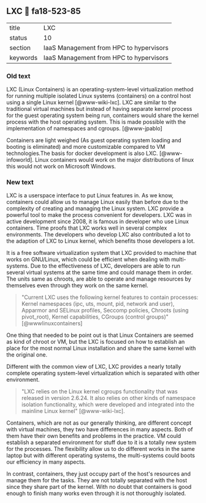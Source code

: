 ## LXC :wave: fa18-523-85


|          |                                         |
| -------- | --------------------------------------- |
| title    | LXC                                     |
| status   | 10                                      |
| section  | IaaS Management from HPC to hypervisors |
| keywords | IaaS Management from HPC to hypervisors |

### Old text
     
LXC (Linux Containers) is an operating-system-level virtualization
method for running multiple isolated Linux systems (containers) on a
control host using a single Linux kernel [@www-wiki-lxc]. LXC are
similar to the traditional virtual machines but instead of having
separate kernel process for the guest operating system being run,
containers would share the kernel process with the host operating
system. This is made possible with the implementation of namespaces
and cgroups. [@www-jpablo]

Containers are light weighed (As guest operating system loading and
booting is eliminated) and more customizable compared to VM
technologies.The basis for docker development is also
LXC. [@www-infoworld]. Linux containers would work on the major
distributions of linux this would not work on Microsoft Windows.
  
### New text

LXC is a userspace interface to put Linux features in. As we know,
containers could allow us to manage Linux easily than before due to
the complexity of creating and managing the Linux system. LXC provide
a powerful tool to make the process convenient for developers. LXC was
in active development since 2008, it is famous in developer who use
Linux containers. Time proofs that LXC works well in several complex
environments. The developers who develop LXC also contributed a lot to
the adaption of LXC to Linux kernel, which benefits those developers a
lot.

It is a free software virtualization system that LXC provided to
machine that works on GNU/Linux, which could be efficient when dealing
with multi-systems. Due to the effectiveness of LXC, developers are
able to run several virtual systems at the same time and could manage
them in order. The units same as chroots, are able to operate and
manage resources by themselves even through they work on the same
kernel.

> "Current LXC uses the following kernel features to contain
> processes: Kernel namespaces (ipc, uts, mount, pid, network and
> user), Apparmor and SELinux profiles, Seccomp policies, Chroots
> (using pivot_root), Kernel capabilities, CGroups (control groups)"
> [@wwwlinuxcontainers]

One thing that needed to be point out is that Linux Containers are
seemed as kind of chroot or VM, but the LXC is focused on how to
establish an place for the most normal Linux installation and share
the same kernel with the original one.

Different with the common view of LXC, LXC provides a nearly totally
complete operating system-level virtualization which is separated with
other environment.

> "LXC relies on the Linux kernel cgroups functionality that was
> released in version 2.6.24. It also relies on other kinds of
> namespace isolation functionality, which were developed and
> integrated into the mainline Linux kernel" [@www-wiki-lxc].

Containers, which are not as our generally thinking, are different
concept with virtual machines, they two have differences in many
aspects. Both of them have their own benefits and problems in the
practice. VM could establish a separated environment for stuff due to
it is a totally new system for the processes. The flexibility allow us
to do different works in the same laptop but with different operating
systems, the multi-systems could boots our efficiency in many aspects.

In contrast, containers, they just occupy part of the host's resources
and manage them for the tasks. They are not totally separated with the
host since they share part of the kernel. With no doubt that
containers is good enough to finish many works even through it is not
thoroughly isolated.
